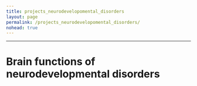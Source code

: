 ```yaml
---
title: projects_neurodevelopomental_disorders
layout: page
permalink: /projects_neurodevelopomental_disorders/
nohead: true
---
```

------
# Brain functions of neurodevelopmental disorders <br />
